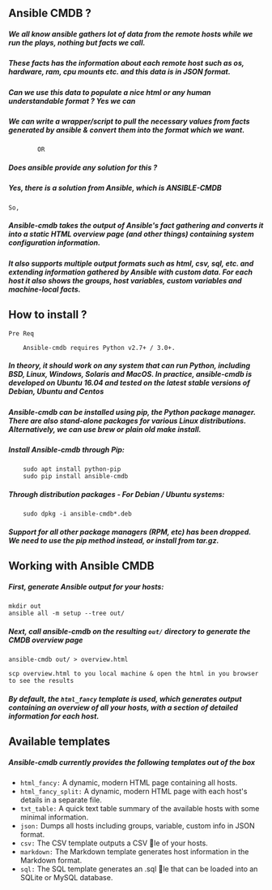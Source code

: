 ## Ansible CMDB ? 

##### We all know ansible gathers lot of data from the remote hosts while we run the plays, nothing but facts we call. 

##### These facts has the information about each remote host such as os, hardware, ram, cpu mounts etc. and this data is in JSON format. 

##### Can we use this data to populate a nice html or any human understandable format ? Yes we can

##### We can write a wrapper/script to pull the necessary values from facts generated by ansible & convert them into the format which we want. 
	
```
		OR
```

##### Does ansible provide any solution for this ? 

##### Yes, there is a solution from Ansible, which is ANSIBLE-CMDB

```
So, 
```

##### Ansible-cmdb takes the output of Ansible's fact gathering and converts it into a static HTML overview page (and other things) containing system configuration information.

##### It also supports multiple output formats such as html, csv, sql, etc. and extending information gathered by Ansible with custom data. For each host it also shows the groups, host variables, custom variables and machine-local facts.

## How to install ?

```
Pre Req 

	Ansible-cmdb requires Python v2.7+ / 3.0+.
````

##### In theory, it should work on any system that can run Python, including BSD, Linux, Windows, Solaris and MacOS. In practice, ansible-cmdb is developed on Ubuntu 16.04 and tested on the latest stable versions of Debian, Ubuntu and Centos

##### Ansible-cmdb can be installed using pip, the Python package manager. There are also stand-alone packages for various Linux distributions. Alternatively, we can use brew or plain old make install.

##### Install Ansible-cmdb through Pip:
```
	sudo apt install python-pip
	sudo pip install ansible-cmdb
```

##### Through distribution packages - For Debian / Ubuntu systems:
```
	sudo dpkg -i ansible-cmdb*.deb
```

##### Support for all other package managers (RPM, etc) has been dropped. We need to use the pip method instead, or install from tar.gz.

## Working with Ansible CMDB

##### First, generate Ansible output for your hosts:
```
mkdir out
ansible all -m setup --tree out/
```

##### Next, call ansible-cmdb on the resulting `out/` directory to generate the CMDB overview page
```
ansible-cmdb out/ > overview.html

scp overview.html to you local machine & open the html in you browser to see the results
```
##### By default, the `html_fancy` template is used, which generates output containing an overview of all your hosts, with a section of detailed information for each host.

## Available templates

##### Ansible-cmdb currently provides the following templates out of the box

* `html_fancy:` A dynamic, modern HTML page containing all hosts.
* `html_fancy_split:` A dynamic, modern HTML page with each host's details in a separate file.
* `txt_table:` A quick text table summary of the available hosts with some minimal information.
* `json:` Dumps all hosts including groups, variable, custom info in JSON format.
* `csv:` The CSV template outputs a CSV 􀃗le of your hosts.
* `markdown:` The Markdown template generates host information in the Markdown format.
* `sql:` The SQL template generates an .sql 􀃗le that can be loaded into an SQLite or MySQL database.







